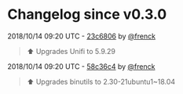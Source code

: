# Changelog since v0.3.0

2018/10/14 09:20 UTC - [23c6806](https://github.com/hassio-addons/addon-unifi/commit/23c68063edf01f8b23d1b5f35964127b2add2c5e) by [@frenck](https://github.com/frenck)
> :arrow_up: Upgrades Unifi to 5.9.29 

2018/10/14 09:20 UTC - [58c36c4](https://github.com/hassio-addons/addon-unifi/commit/58c36c4815250c90d55d78e5811de3aa6a9b2998) by [@frenck](https://github.com/frenck)
> :arrow_up: Upgrades binutils to 2.30-21ubuntu1~18.04 

